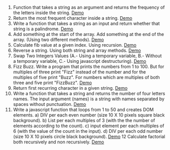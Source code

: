 01. Function that takes a string as an argument and returns the frequency of the letters inside the string. <a href="https://marius8dev.github.io/01/index.html" target="_blank">Demo</a>
02. Return the most frequent character inside a string. <a href="https://marius8dev.github.io/02/index.html" target="_blank">Demo</a>
03. Write a function that takes a string as an input and return whether that string is a palindrome. <a href="https://marius8dev.github.io/03/index.html" target="_blank">Demo</a>
04. Add something at the start of the array. Add something at the end of the array. (Using two different methods). <a href="https://marius8dev.github.io/04/index.html" target="_blank">Demo</a>
05. Calculate fib value at a given index. Using recursion. <a href="https://marius8dev.github.io/05/index.html" target="_blank">Demo</a>
06. Reverse a string. Using both string and array methods. <a href="https://marius8dev.github.io/06/index.html" target="_blank">Demo</a>
07. Swap Two Integers Values (A.- Using a temporary variable, B.- Without a temporary variable, C.- Using javascript destructuring). <a href="https://marius8dev.github.io/07/index.html" target="_blank">Demo</a>
08. Fizz Buzz. Write a program that prints the numbers from 1 to 100. But for multiples of three print "Fizz" instead of the number and for the multiples of five print "Buzz". For numbers which are multiples of both three and five print "FizzBuzz". <a href="https://marius8dev.github.io/08/index.html" target="_blank">Demo</a>
09. Return first recurring character in a given string. <a href="https://marius8dev.github.io/09/index.html" target="_blank">Demo</a>
10. Write a function that takes a string and returns the number of four letters names. The input argument (names) is a string with names separated by spaces without punctuation. <a href="https://marius8dev.github.io/10/index.html" target="_blank">Demo</a>
11. Write a javascript function that loops from 1 to 50 and creates DOM elements. a) DIV per each even number (size 10 X 10 pixels square black background). b) List per each multiples of 3 (with the the number of elements according to the count). c) input element per each multiples of 6 (with the value of the count in the input). d) DIV per each odd number (size 10 X 10 pixels circle black background). <a href="https://marius8dev.github.io/11/index.html" target="_blank">Demo</a>
12 Calculate factorial both recursively and non recursively. <a href="https://marius8dev.github.io/12/index.html" target="_blank">Demo</a>